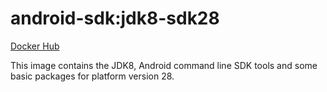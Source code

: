 # android-sdk:jdk8-sdk28 #

[Docker Hub](https://hub.docker.com/r/azabost/android-sdk/)

This image contains the JDK8, Android command line SDK tools and some basic packages for platform version 28.
